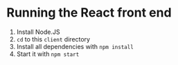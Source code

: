 # Running the React front end

1. Install Node.JS
2. `cd` to this `client` directory
3. Install all dependencies with `npm install`
4. Start it with `npm start`

